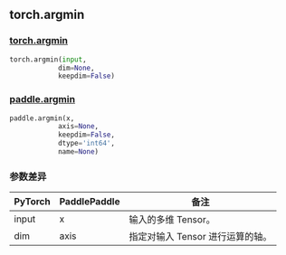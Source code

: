 ## torch.argmin
### [torch.argmin](https://pytorch.org/docs/stable/generated/torch.argmin.html?highlight=argmin#torch.argmin)

```python
torch.argmin(input, 
            dim=None, 
            keepdim=False)
```

### [paddle.argmin](https://www.paddlepaddle.org.cn/documentation/docs/zh/api/paddle/argmin_cn.html#argmin)

```python
paddle.argmin(x, 
            axis=None, 
            keepdim=False, 
            dtype='int64', 
            name=None)
```
### 参数差异
| PyTorch       | PaddlePaddle | 备注                                                   |
| ------------- | ------------ | ------------------------------------------------------ |
| input        | x            | 输入的多维 Tensor。                   |
| dim          | axis         | 指定对输入 Tensor 进行运算的轴。 |
